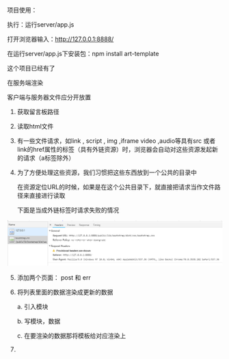 项目使用：

执行：运行server/app.js

打开浏览器输入：http://127.0.0.1:8888/



在运行server/app.js下安装包：npm install art-template 

这个项目已经有了



在服务端渲染

客户端与服务器文件应分开放置

1. 获取留言板路径

2. 读取html文件

3. 有一些文件请求，如link , script , img ,iframe video ,audio等具有src 或者link的href属性的标签（具有外链资源）时，浏览器会自动对这些资源发起新的请求（a标签除外）

4. 为了方便处理这些资源，我们习惯把这些东西放到一个公共的目录中

   在资源定位URL的时候，如果是在这个公共目录下，就直接把请求当作文件路径来直接进行读取

   下面是当成外链标签时请求失败的情况 

![1542378853661](assets/1542378853661.png)



5. 添加两个页面： post 和 err

6. 将列表里面的数据渲染成更新的数据

   a. 引入模块

   b. 写模块，数据

   c. 在要渲染的数据那将模板给对应渲染上

7. 